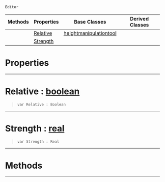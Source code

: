  `Editor`

|Methods|Properties|Base Classes|Derived Classes|
|---|---|---|---|
| |[ Relative](https://github.com/ZilchEngine/ZilchDocs/blob/master/code_reference/class_reference/raiselowertool.md#relative-zilch-engine-doc)|[heightmanipulationtool](https://github.com/ZilchEngine/ZilchDocs/blob/master/code_reference/class_reference/heightmanipulationtool.md)| |
| |[ Strength](https://github.com/ZilchEngine/ZilchDocs/blob/master/code_reference/class_reference/raiselowertool.md#strength-zilch-engine-doc)| | |


 #  Properties


---  
 #  Relative : [boolean](https://github.com/ZilchEngine/ZilchDocs/blob/master/code_reference/nada_base_types/boolean.md)

> 
> ``` lang=cpp, name=Nada
> var Relative : Boolean


---  
 #  Strength : [real](https://github.com/ZilchEngine/ZilchDocs/blob/master/code_reference/nada_base_types/real.md)

> 
> ``` lang=cpp, name=Nada
> var Strength : Real


---  
 #  Methods


---  
 

 